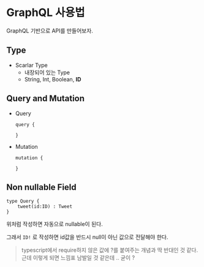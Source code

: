 # GraphQL 사용법

GraphQL 기반으로 API를 만들어보자.

## Type

- Scarlar Type
  - 내장되어 있는 Type
  - String, Int, Boolean, **ID** 


## Query and Mutation

- Query

  ```
  query {
  
  }
  ```

- Mutation

  ```
  mutation {
  
  }
  ```

## Non nullable Field

```
type Query {
	tweet(id:ID) : Tweet
}
```

위처럼 작성하면 자동으로 nullable이 된다. 

그래서 `ID!` 로 작성하면 id값을 반드시 null이 아닌 값으로 전달해야 한다.

> typescript에서 require하지 않은 값에 ?를 붙여주는 개념과 딱 반대인 것 같다. 근데 이렇게 되면 느낌표 남발일 것 같은데 .. 굳이 ? 